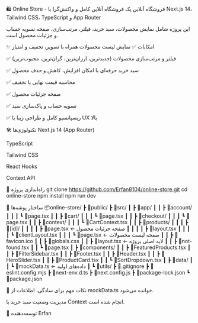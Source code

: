 🛍️ Online Store - فروشگاه آنلاین
یک فروشگاه آنلاین کامل و واکنش‌گرا با Next.js 14، Tailwind CSS، TypeScript و App Router

این پروژه شامل نمایش محصولات، سبد خرید، فیلتر، مرتب‌سازی، صفحه تسویه حساب و جزئیات محصول است.

✨ امکانات
✅ نمایش لیست محصولات همراه با تصویر، تخفیف و امتیاز

✅ فیلتر و مرتب‌سازی محصولات (جدیدترین، ارزان‌ترین، گران‌ترین، محبوب‌ترین)

✅ سبد خرید حرفه‌ای با امکان افزایش، کاهش و حذف محصول

✅ محاسبه قیمت نهایی با تخفیف

✅ صفحه جزئیات محصول

✅ تسویه حساب و پاک‌سازی سبد

✅ ریسپانسیو کامل و طراحی زیبا با UX بالا

🛠️ تکنولوژی‌ها
Next.js 14 (App Router)

TypeScript

Tailwind CSS

React Hooks

Context API

🚀 راه‌اندازی پروژه
git clone https://github.com/Erfan8104/online-store.git
cd online-store
npm install
npm run dev

📁 ساختار پوشه‌ها
📦online-store/
┣ 📂public/
┣ 📂src/
┃ ┣ 📂app/
┃ ┃ ┣ 📂account/
┃ ┃ ┃ ┗ 📜page.tsx
┃ ┃ ┣ 📂cart/
┃ ┃ ┃ ┗ 📜page.tsx
┃ ┃ ┣ 📂checkout/
┃ ┃ ┃ ┗ 📜page.tsx
┃ ┃ ┣ 📂context/
┃ ┃ ┃ ┗ 📜CartContext.tsx
┃ ┃ ┣ 📂products/
┃ ┃ ┃ ┣ 📂[id]/
┃ ┃ ┃ ┃ ┣ 📜page.tsx ← صفحه جزئیات محصول
┃ ┃ ┃ ┃ ┣ 📜layout.tsx
┃ ┃ ┃ ┃ ┗ 📜clientLayout.tsx
┃ ┃ ┃ ┗ 📜page.tsx ← صفحه لیست محصولات
┃ ┃ ┣ 📜favicon.ico
┃ ┃ ┣ 📜globals.css
┃ ┃ ┣ 📜layout.tsx ← لایه اصلی پروژه
┃ ┃ ┣ 📜not-found.tsx
┃ ┃ ┗ 📜page.tsx
┃ ┣ 📂components/
┃ ┃ ┣ 📜FeaturedProducts.tsx
┃ ┃ ┣ 📜FilterSidebar.tsx
┃ ┃ ┣ 📜Footer.tsx
┃ ┃ ┣ 📜Header.tsx
┃ ┃ ┣ 📜HeroSlider.tsx
┃ ┃ ┣ 📜ProductCard.tsx
┃ ┃ ┗ 📜SortDropdown.tsx
┃ ┣ 📂data/
┃ ┃ ┗ 📜mockData.ts ← داده‌های اولیه
┃ ┗ 📂utils/
┣ 📜.gitignore
┣ 📜eslint.config.mjs
┣ 📜next-env.d.ts
┣ 📜next.config.js
┣ 📜package-lock.json
┗ 📜package.json

📌 نکات مهم
برای سادگی، اطلاعات از mockData.ts خوانده می‌شود.

مدیریت وضعیت سبد خرید با Context انجام شده است.

👤 توسعه‌دهنده
Erfan
